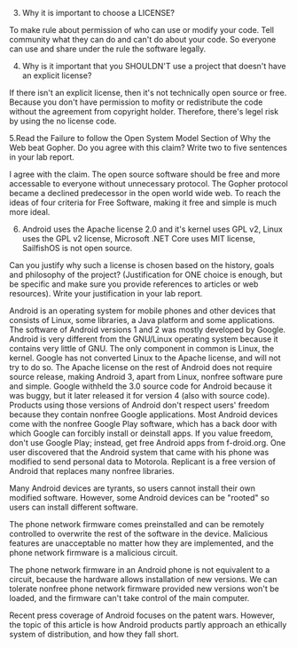 3. Why it is important to choose a LICENSE?<br />

To make rule about permission of who can use or modify your code. Tell community what they can do and can't do about your code. So everyone can use and share under the rule the software legally.


4. Why is it important that you SHOULDN'T use a project that doesn't have an explicit license?<br />

If there isn't an explicit license, then it's not technically open source or free. Because you don't have permission to mofity or redistribute the code without the agreement from copyright holder. Therefore, there's legel risk by using the no license code.



5.Read the Failure to follow the Open System Model Section of Why the Web beat Gopher.
Do you agree with this claim? Write two to five sentences in your lab report.<br />

I agree with the claim. The open source software should be free and more accessable to everyone without unnecessary protocol. The Gopher protocol became a declined predecessor in the open world wide web. To reach the ideas of four criteria for Free Software, making it free and simple is much more ideal.


6. Android uses the Apache license 2.0 and it's kernel uses GPL v2, Linux uses the GPL v2 license, Microsoft .NET Core uses MIT license, SailfishOS is not open source.

Can you justify why such a license is chosen based on the history, goals and philosophy of the project? (Justification for ONE choice is enough, but be specific and make sure you provide references to articles or web resources).
Write your justification in your lab report.<br />

Android is an operating system for mobile phones and other devices that consists of Linux, some libraries, a Java platform and some applications. The software of Android versions 1 and 2 was mostly developed by Google. Android is very different from the GNU/Linux operating system because it contains very little of GNU. The only component in common is Linux, the kernel. Google has not converted Linux to the Apache license, and will not try to do so. The Apache license on the rest of Android does not require source release, making Android 3, apart from Linux, nonfree software pure and simple. Google withheld the 3.0 source code for Android because it was buggy, but it later released it for version 4 (also with source code). Products using those versions of Android don't respect users' freedom because they contain nonfree Google applications. Most Android devices come with the nonfree Google Play software, which has a back door with which Google can forcibly install or deinstall apps. If you value freedom, don't use Google Play; instead, get free Android apps from f-droid.org. One user discovered that the Android system that came with his phone was modified to send personal data to Motorola. Replicant is a free version of Android that replaces many nonfree libraries.

Many Android devices are tyrants, so users cannot install their own modified software. However, some Android devices can be "rooted" so users can install different software.

The phone network firmware comes preinstalled and can be remotely controlled to overwrite the rest of the software in the device. Malicious features are unacceptable no matter how they are implemented, and the phone network firmware is a malicious circuit.

The phone network firmware in an Android phone is not equivalent to a circuit, because the hardware allows installation of new versions. We can tolerate nonfree phone network firmware provided new versions won't be loaded, and the firmware can't take control of the main computer.

Recent press coverage of Android focuses on the patent wars. However, the topic of this article is how Android products partly approach an ethically system of distribution, and how they fall short.


